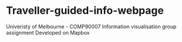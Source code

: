 # Traveller-guided-info-webpage
Univeristy of Melbourne - COMP90007 Information visualisation group assignment
Developed on Mapbox
